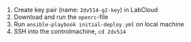1. Create key pair (name: `2dv514-g2-key`) in LabCloud
2. Download and run the `openrc`-file
3. Run `ansible-playbook initial-deploy.yml` on local machine
4. SSH into the controlmachine, `cd 2dv514`

